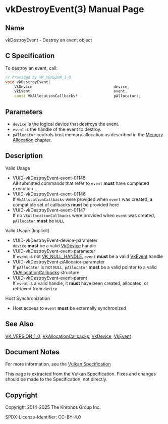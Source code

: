 # vkDestroyEvent(3) Manual Page

## Name

vkDestroyEvent - Destroy an event object



## [](#_c_specification)C Specification

To destroy an event, call:

```c++
// Provided by VK_VERSION_1_0
void vkDestroyEvent(
    VkDevice                                    device,
    VkEvent                                     event,
    const VkAllocationCallbacks*                pAllocator);
```

## [](#_parameters)Parameters

- `device` is the logical device that destroys the event.
- `event` is the handle of the event to destroy.
- `pAllocator` controls host memory allocation as described in the [Memory Allocation](https://registry.khronos.org/vulkan/specs/latest/html/vkspec.html#memory-allocation) chapter.

## [](#_description)Description

Valid Usage

- [](#VUID-vkDestroyEvent-event-01145)VUID-vkDestroyEvent-event-01145  
  All submitted commands that refer to `event` **must** have completed execution
- [](#VUID-vkDestroyEvent-event-01146)VUID-vkDestroyEvent-event-01146  
  If `VkAllocationCallbacks` were provided when `event` was created, a compatible set of callbacks **must** be provided here
- [](#VUID-vkDestroyEvent-event-01147)VUID-vkDestroyEvent-event-01147  
  If no `VkAllocationCallbacks` were provided when `event` was created, `pAllocator` **must** be `NULL`

Valid Usage (Implicit)

- [](#VUID-vkDestroyEvent-device-parameter)VUID-vkDestroyEvent-device-parameter  
  `device` **must** be a valid [VkDevice](https://registry.khronos.org/vulkan/specs/latest/man/html/VkDevice.html) handle
- [](#VUID-vkDestroyEvent-event-parameter)VUID-vkDestroyEvent-event-parameter  
  If `event` is not [VK\_NULL\_HANDLE](https://registry.khronos.org/vulkan/specs/latest/man/html/VK_NULL_HANDLE.html), `event` **must** be a valid [VkEvent](https://registry.khronos.org/vulkan/specs/latest/man/html/VkEvent.html) handle
- [](#VUID-vkDestroyEvent-pAllocator-parameter)VUID-vkDestroyEvent-pAllocator-parameter  
  If `pAllocator` is not `NULL`, `pAllocator` **must** be a valid pointer to a valid [VkAllocationCallbacks](https://registry.khronos.org/vulkan/specs/latest/man/html/VkAllocationCallbacks.html) structure
- [](#VUID-vkDestroyEvent-event-parent)VUID-vkDestroyEvent-event-parent  
  If `event` is a valid handle, it **must** have been created, allocated, or retrieved from `device`

Host Synchronization

- Host access to `event` **must** be externally synchronized

## [](#_see_also)See Also

[VK\_VERSION\_1\_0](https://registry.khronos.org/vulkan/specs/latest/man/html/VK_VERSION_1_0.html), [VkAllocationCallbacks](https://registry.khronos.org/vulkan/specs/latest/man/html/VkAllocationCallbacks.html), [VkDevice](https://registry.khronos.org/vulkan/specs/latest/man/html/VkDevice.html), [VkEvent](https://registry.khronos.org/vulkan/specs/latest/man/html/VkEvent.html)

## [](#_document_notes)Document Notes

For more information, see the [Vulkan Specification](https://registry.khronos.org/vulkan/specs/latest/html/vkspec.html#vkDestroyEvent)

This page is extracted from the Vulkan Specification. Fixes and changes should be made to the Specification, not directly.

## [](#_copyright)Copyright

Copyright 2014-2025 The Khronos Group Inc.

SPDX-License-Identifier: CC-BY-4.0